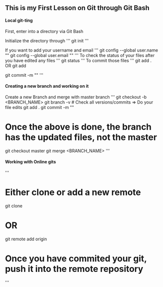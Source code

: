 ## This is my First Lesson on Git through Git Bash

#### Local git-ting
First, enter into a directory via Git Bash

Initialize the directory through
'''
git init
'''

If you want to add your username and email
'''
git config --global user.name "<NAME>"
git config --global user.email "<EMAIL>"
'''
To check the status of your files after you have edited any files
'''
git status
'''
To commit those files
'''
git add .
OR
git add <FILENAME>

git commit -m "<ENTER A MESSAGE>"
'''


#### Creating a new branch and working on it
Create a new Branch and merge with master branch
'''
git checkout -b <BRANCH_NAME>
git branch -v # Check all versions/commits
=> Do your file edits
git add .
git commit -m "<MESSAGE>"
# Once the above is done, the branch has the updated files, not the master
git checkout master
git merge <BRANCH_NAME>
'''

#### Working with Online gits
'''
# Either clone or add a new remote
git clone <LINK NAME>
# OR
git remote add origin <LINK NAME>

# Once you have commited your git, push it into the remote repository
'''

